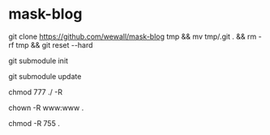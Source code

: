 # mask-blog

git clone https://github.com/wewall/mask-blog tmp && mv tmp/.git . && rm -rf tmp && git reset --hard

git submodule init

git submodule update

chmod 777 ./ -R

chown -R www:www .

chmod -R 755 .
